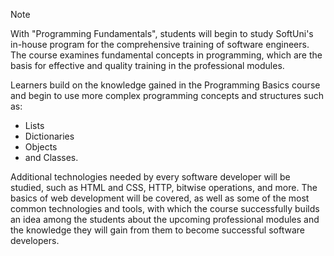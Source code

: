 > [!NOTE]
> With "Programming Fundamentals", students will begin to study SoftUni's in-house program for the comprehensive training of software engineers. The course examines fundamental concepts in programming, which are the basis for effective and quality 
training in the professional modules.
>
> Learners build on the knowledge gained in the Programming Basics course and begin to use more complex programming concepts and structures such as:
> * Lists
> * Dictionaries
> * Objects
> * and Classes.
>
> Additional technologies needed by every software developer will be studied, such as HTML and CSS, HTTP, bitwise operations, and more. The basics of web development will be covered, as well as some of the most common technologies and tools, with which the course successfully builds an idea among the students about the upcoming professional modules and the knowledge they will gain from them to become successful software developers.
